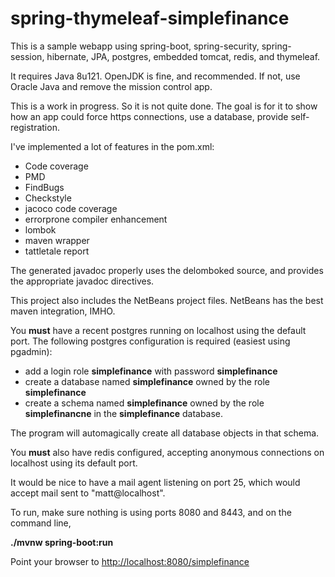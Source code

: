 # spring-thymeleaf-simplefinance
This is a sample webapp using spring-boot, spring-security, spring-session,
hibernate, JPA, postgres, embedded tomcat, redis, and thymeleaf.

It requires Java 8u121.  OpenJDK is fine, and recommended.  If not, use Oracle
Java and remove the mission control app.

This is a work in progress.  So it is not quite done.  The goal is for it to
show how an app could force https connections, use a database, provide self-registration.

I've implemented a lot of features in the pom.xml:

* Code coverage
* PMD
* FindBugs
* Checkstyle
* jacoco code coverage
* errorprone compiler enhancement
* lombok
* maven wrapper
* tattletale report

The generated javadoc properly uses the delomboked source, and provides the
appropriate javadoc directives.

This project also includes the NetBeans project files.  NetBeans has the best
maven integration, IMHO.

You **must** have a recent postgres running on localhost using the default port.
The following postgres configuration is required (easiest using pgadmin):

* add a login role **simplefinance** with password **simplefinance**
* create a database named **simplefinance** owned by the role **simplefinance**
* create a schema named **simplefinance** owned by the role **simplefinancne**
in the **simplefinance** database.

The program will automagically create all database objects in that schema.

You **must** also have redis configured, accepting anonymous connections on
localhost using its default port.

It would be nice to have a mail agent listening on port 25, which would accept
mail sent to "matt@localhost".

To run, make sure nothing is using ports 8080 and 8443, and on the command line,

**./mvnw spring-boot:run**

Point your browser to [http://localhost:8080/simplefinance](http://localhost:8080/simplefinance)